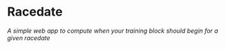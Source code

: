 # Racedate

_A simple web app to compute when your training block should begin for a given racedate_
